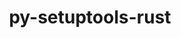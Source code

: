 ---
title: "py-setuptools-rust"
layout: cache
categories: [package, v0.20.0]
meta: {"versions": ["1.5.1"], "compilers": ["gcc@=11.1.0", "gcc@=11.3.0"], "oss": ["ubuntu20.04", "ubuntu22.04"], "platforms": ["linux"], "targets": ["ppc64le", "x86_64_v3"], "stacks": ["e4s", "e4s-power", "ml-linux-x86_64-cpu", "ml-linux-x86_64-cuda", "ml-linux-x86_64-rocm", "root"], "num_specs": 3, "num_specs_by_stack": {"root": 3, "e4s-power": 1, "e4s": 1, "ml-linux-x86_64-rocm": 1, "ml-linux-x86_64-cpu": 1, "ml-linux-x86_64-cuda": 1}}
spec_details: [{"hash": "5t5lxngtic32du5ga7qna4mdkmngpmks", "compiler": "gcc@=11.1.0", "versions": ["1.5.1"], "os": "ubuntu20.04", "platform": "linux", "target": "ppc64le", "variants": ["build_system=python_pip"], "stacks": ["root", "e4s-power"], "size": "-", "tarball": "https://binaries.spack.io/releases/v0.20.0/build_cache/linux-ubuntu20.04-ppc64le/gcc-11.1.0/py-setuptools-rust-1.5.1/linux-ubuntu20.04-ppc64le-gcc-11.1.0-py-setuptools-rust-1.5.1-5t5lxngtic32du5ga7qna4mdkmngpmks.spack"}, {"hash": "smpd7kavqrpptnhz2rba2sdknbq4zgzd", "compiler": "gcc@=11.1.0", "versions": ["1.5.1"], "os": "ubuntu20.04", "platform": "linux", "target": "x86_64_v3", "variants": ["build_system=python_pip"], "stacks": ["e4s", "root"], "size": "-", "tarball": "https://binaries.spack.io/releases/v0.20.0/build_cache/linux-ubuntu20.04-x86_64_v3/gcc-11.1.0/py-setuptools-rust-1.5.1/linux-ubuntu20.04-x86_64_v3-gcc-11.1.0-py-setuptools-rust-1.5.1-smpd7kavqrpptnhz2rba2sdknbq4zgzd.spack"}, {"hash": "nq4oirikxrm4a4qm5ung7dgl5c42x2fr", "compiler": "gcc@=11.3.0", "versions": ["1.5.1"], "os": "ubuntu22.04", "platform": "linux", "target": "x86_64_v3", "variants": ["build_system=python_pip"], "stacks": ["ml-linux-x86_64-rocm", "ml-linux-x86_64-cpu", "ml-linux-x86_64-cuda", "root"], "size": "-", "tarball": "https://binaries.spack.io/releases/v0.20.0/build_cache/linux-ubuntu22.04-x86_64_v3/gcc-11.3.0/py-setuptools-rust-1.5.1/linux-ubuntu22.04-x86_64_v3-gcc-11.3.0-py-setuptools-rust-1.5.1-nq4oirikxrm4a4qm5ung7dgl5c42x2fr.spack"}]
---